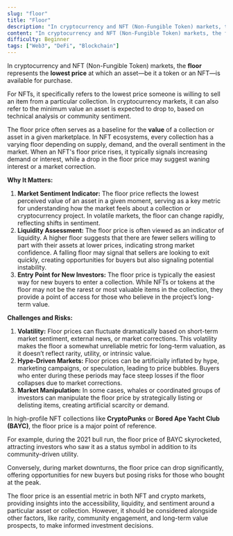 ```yaml
---
slug: "floor"
title: "Floor"
description: "In cryptocurrency and NFT (Non-Fungible Token) markets, the floor represents the lowest price at which an asset—be it a token or an NFT—is available for purchase"
content: "In cryptocurrency and NFT (Non-Fungible Token) markets, the floor represents the lowest price at which an asset—be it a token or an NFT—is available for purchase."
difficulty: Beginner
tags: ["Web3", "DeFi", "Blockchain"]
---
```


In cryptocurrency and NFT (Non-Fungible Token) markets, the **floor** represents the **lowest price** at which an asset—be it a token or an NFT—is available for purchase.

For NFTs, it specifically refers to the lowest price someone is willing to sell an item from a particular collection. In cryptocurrency markets, it can also refer to the minimum value an asset is expected to drop to, based on technical analysis or community sentiment.

The floor price often serves as a baseline for the **value** of a collection or asset in a given marketplace. In NFT ecosystems, every collection has a varying floor depending on supply, demand, and the overall sentiment in the market. When an NFT's floor price rises, it typically signals increasing demand or interest, while a drop in the floor price may suggest waning interest or a market correction.

**Why It Matters:**

1. **Market Sentiment Indicator:** The floor price reflects the lowest perceived value of an asset in a given moment, serving as a key metric for understanding how the market feels about a collection or cryptocurrency project. In volatile markets, the floor can change rapidly, reflecting shifts in sentiment.
2. **Liquidity Assessment:** The floor price is often viewed as an indicator of liquidity. A higher floor suggests that there are fewer sellers willing to part with their assets at lower prices, indicating strong market confidence. A falling floor may signal that sellers are looking to exit quickly, creating opportunities for buyers but also signaling potential instability.
3. **Entry Point for New Investors:** The floor price is typically the easiest way for new buyers to enter a collection. While NFTs or tokens at the floor may not be the rarest or most valuable items in the collection, they provide a point of access for those who believe in the project’s long-term value.

**Challenges and Risks:**

1. **Volatility:** Floor prices can fluctuate dramatically based on short-term market sentiment, external news, or market corrections. This volatility makes the floor a somewhat unreliable metric for long-term valuation, as it doesn’t reflect rarity, utility, or intrinsic value.
2. **Hype-Driven Markets:** Floor prices can be artificially inflated by hype, marketing campaigns, or speculation, leading to price bubbles. Buyers who enter during these periods may face steep losses if the floor collapses due to market corrections.
3. **Market Manipulation:** In some cases, whales or coordinated groups of investors can manipulate the floor price by strategically listing or delisting items, creating artificial scarcity or demand.

In high-profile NFT collections like **CryptoPunks** or **Bored Ape Yacht Club (BAYC)**, the floor price is a major point of reference.

For example, during the 2021 bull run, the floor price of BAYC skyrocketed, attracting investors who saw it as a status symbol in addition to its community-driven utility.

Conversely, during market downturns, the floor price can drop significantly, offering opportunities for new buyers but posing risks for those who bought at the peak.

The floor price is an essential metric in both NFT and crypto markets, providing insights into the accessibility, liquidity, and sentiment around a particular asset or collection. However, it should be considered alongside other factors, like rarity, community engagement, and long-term value prospects, to make informed investment decisions.
